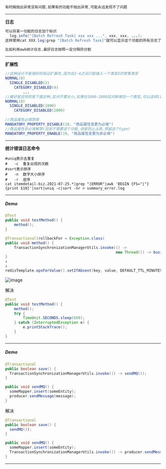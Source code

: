```java
有时候抛出异常没有问题,如果有的功能不抛出异常,可能永远发现不了问题
```

---

**日志**

```java
可以将某一功能的日志加个标识
  log.info("[Batch Refresh Task] xxx xxx ...", xxx, xxx, ...);
这样使用cat XXX.log|grep "[Batch Refresh Task]"就可以显示这个功能的所有日志了
  
比如利用awk统计日志,最好日志按照一定分隔符分割
```

---

**扩展性**

```java
//这种设计不能很好的保证扩展性,因为在2-4之间只能插入一个类型3的禁售类型
NORMAL(0)
  SINGLE_DISABLED(2)
  	CATEGORY_DISABLED(4)
  		...
//最好是这样的是下面这种,区间不要太小,如果在1000-2000区间新增加一个类型,可以选择1100或者1500
NORMAL(0)
  SINGLE_DISABLED(1000)
  	CATEGORY_DISABLED(2000)
  
//商品属性必填禁用
MANDATORY_PROPERTY_DISABLE(18, "商品属性变更为必填")
//商品属性非必填解禁(目前不需要这个功能,但是防止占用,预留这个type)
MANDATORY_PROPERTY_ENABLE(19, "商品属性变更为非必填")
```

---

**统计错误日志命令**

```shell
#uniq表示去重复
#	-c	重复出现的次数
#sort表示排序
#	-n	数字大小排序
#	-r	逆序
cat itemdetail-biz.2021-07-25.*|grep "|ERROR"|awk 'BEGIN {FS="|"} {print $10}'|sort|uniq -c|sort -nr > summary_error.log
```

---

##### Demo

```java
@Test
public void testMethod() {
    method();
}
```

```java
@Transactional(rollbackFor = Exception.class)
public void method() {
    TransactionSynchronizationManagerUtils.invoke(() ->
                                                  new Thread(() -> business()));
}
↓
↓
redisTemplate.opsForValue().setIfAbsent(key, value, DEFAULT_TTL_MINUTES, MINUTES);
```

![image](https://user-images.githubusercontent.com/4274041/100562395-9189c180-32f6-11eb-90f6-fb118a6f4c96.png)

解决

```java
@Test
public void testMethod() {
    method();
    try {
        TimeUnit.SECONDS.sleep(600);
    } catch (InterruptedException e) {
        e.printStackTrace();
    }
}
```

---

##### Demo

```java
@Transactional
public boolean save() {
  TransactionSynchronizationManagerUtils.invoke(() -> sendMQ());
}

public void sendMQ() {
  someMapper.insert(someEntity);
  producer.sendMessage(message);
}
```

解决

```java
@Transactional
public boolean save() {
  sendMQ());
}

public void sendMQ() {
  someMapper.insert(someEntity);
  TransactionSynchronizationManagerUtils.invoke(() -> producer.sendMessage(message));
}
```

---